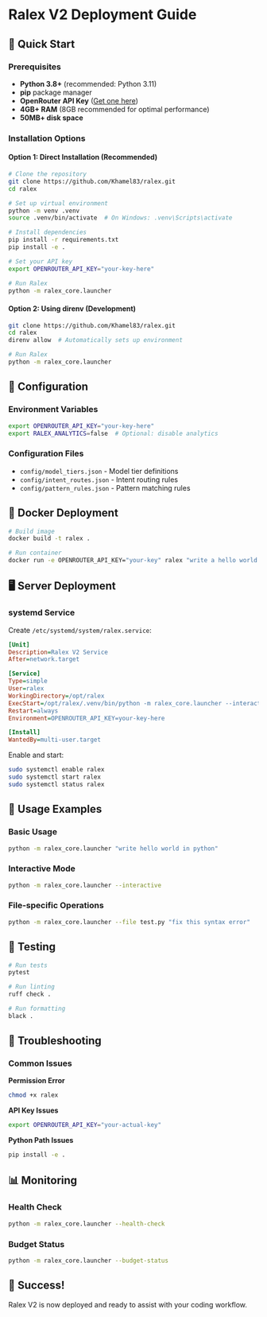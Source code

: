 # Ralex V2 Deployment Guide

## 🚀 Quick Start

### Prerequisites

- **Python 3.8+** (recommended: Python 3.11)
- **pip** package manager
- **OpenRouter API Key** ([Get one here](https://openrouter.ai/))
- **4GB+ RAM** (8GB recommended for optimal performance)
- **50MB+ disk space**

### Installation Options

#### Option 1: Direct Installation (Recommended)

```bash
# Clone the repository
git clone https://github.com/Khamel83/ralex.git
cd ralex

# Set up virtual environment
python -m venv .venv
source .venv/bin/activate  # On Windows: .venv\Scripts\activate

# Install dependencies
pip install -r requirements.txt
pip install -e .

# Set your API key
export OPENROUTER_API_KEY="your-key-here"

# Run Ralex
python -m ralex_core.launcher
```

#### Option 2: Using direnv (Development)

```bash
git clone https://github.com/Khamel83/ralex.git
cd ralex
direnv allow  # Automatically sets up environment

# Run Ralex
python -m ralex_core.launcher
```

## 🔧 Configuration

### Environment Variables

```bash
export OPENROUTER_API_KEY="your-key-here"
export RALEX_ANALYTICS=false  # Optional: disable analytics
```

### Configuration Files

- `config/model_tiers.json` - Model tier definitions
- `config/intent_routes.json` - Intent routing rules
- `config/pattern_rules.json` - Pattern matching rules

## 🐳 Docker Deployment

```bash
# Build image
docker build -t ralex .

# Run container
docker run -e OPENROUTER_API_KEY="your-key" ralex "write a hello world program"
```

## 🖥️ Server Deployment

### systemd Service

Create `/etc/systemd/system/ralex.service`:

```ini
[Unit]
Description=Ralex V2 Service
After=network.target

[Service]
Type=simple
User=ralex
WorkingDirectory=/opt/ralex
ExecStart=/opt/ralex/.venv/bin/python -m ralex_core.launcher --interactive
Restart=always
Environment=OPENROUTER_API_KEY=your-key-here

[Install]
WantedBy=multi-user.target
```

Enable and start:
```bash
sudo systemctl enable ralex
sudo systemctl start ralex
sudo systemctl status ralex
```

## 🚀 Usage Examples

### Basic Usage
```bash
python -m ralex_core.launcher "write hello world in python"
```

### Interactive Mode
```bash
python -m ralex_core.launcher --interactive
```

### File-specific Operations
```bash
python -m ralex_core.launcher --file test.py "fix this syntax error"
```

## 🧪 Testing

```bash
# Run tests
pytest

# Run linting
ruff check .

# Run formatting
black .
```

## 🔧 Troubleshooting

### Common Issues

**Permission Error**
```bash
chmod +x ralex
```

**API Key Issues**
```bash
export OPENROUTER_API_KEY="your-actual-key"
```

**Python Path Issues**
```bash
pip install -e .
```

## 📊 Monitoring

### Health Check
```bash
python -m ralex_core.launcher --health-check
```

### Budget Status
```bash
python -m ralex_core.launcher --budget-status
```

## 🎉 Success!

Ralex V2 is now deployed and ready to assist with your coding workflow.